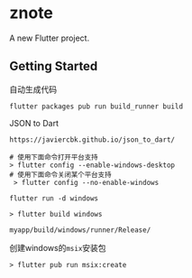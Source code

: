 # znote

A new Flutter project.

## Getting Started

自动生成代码
```
flutter packages pub run build_runner build
```

JSON to Dart
```
https://javiercbk.github.io/json_to_dart/
```

```
# 使用下面命令打开平台支持 
> flutter config --enable-windows-desktop
# 使用下面命令关闭某个平台支持
 > flutter config --no-enable-windows
```

```
flutter run -d windows
```

```
> flutter build windows
```

```
myapp/build/windows/runner/Release/
```

创建windows的`msix`安装包
```
> flutter pub run msix:create
```
